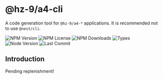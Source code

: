 # @hz-9/a4-cli

A code generation tool for `@hz-9/a4-*` applications. It is recommended not to use `@nest/cli`.

![NPM Version][npm-version-url] ![NPM License][npm-license-url] ![NPM Downloads][npm-downloads-url] ![Types][types-url]
<br /> ![Node Version][node-version-url] ![Last Commit][last-commit-url]

[npm-version-url]: https://badgen.net/npm/v/@hz-9/a4-cli
[npm-license-url]: https://badgen.net/npm/license/@hz-9/a4-cli
[npm-downloads-url]: https://badgen.net/npm/dt/@hz-9/a4-cli
[types-url]: https://badgen.net/npm/types/@hz-9/a4-cli
[node-version-url]: https://badgen.net/npm/node/@hz-9/a4-cli
[last-commit-url]: https://badgen.net/github/last-commit/hz-9/a4

## Introduction

Pending replenishment!
<!-- TODO -->
